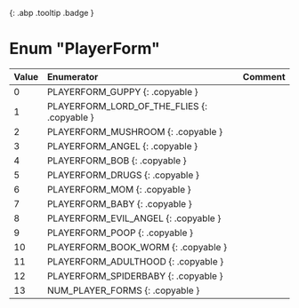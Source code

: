 [ ](#){: .abp .tooltip .badge }
# Enum "PlayerForm"
|Value|Enumerator|Comment|
|:--|:--|:--|
| 0 |PLAYERFORM_GUPPY {: .copyable } |  | 
| 1 |PLAYERFORM_LORD_OF_THE_FLIES {: .copyable } |  | 
| 2 |PLAYERFORM_MUSHROOM {: .copyable } |  | 
| 3 |PLAYERFORM_ANGEL {: .copyable } |  | 
| 4 |PLAYERFORM_BOB {: .copyable } |  | 
| 5 |PLAYERFORM_DRUGS {: .copyable } |  | 
| 6 |PLAYERFORM_MOM {: .copyable } |  | 
| 7 |PLAYERFORM_BABY {: .copyable } |  | 
| 8 |PLAYERFORM_EVIL_ANGEL {: .copyable } |  | 
| 9 |PLAYERFORM_POOP {: .copyable } |  | 
| 10 |PLAYERFORM_BOOK_WORM {: .copyable } |  | 
| 11 |PLAYERFORM_ADULTHOOD {: .copyable } |  | 
| 12 |PLAYERFORM_SPIDERBABY {: .copyable } |  | 
| 13 |NUM_PLAYER_FORMS {: .copyable } |  | 
